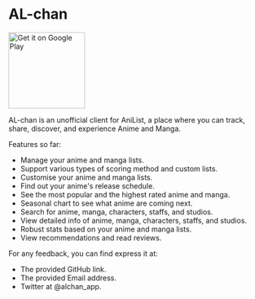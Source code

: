 # AL-chan

<a href='https://play.google.com/store/apps/details?id=com.zen.alchan&pcampaignid=pcampaignidMKT-Other-global-all-co-prtnr-py-PartBadge-Mar2515-1'><img alt='Get it on Google Play' src='https://play.google.com/intl/en_us/badges/static/images/badges/en_badge_web_generic.png' width="150px"/></a>

AL-chan is an unofficial client for AniList, a place where you can track, share, discover, and experience Anime and Manga.

Features so far:
- Manage your anime and manga lists.
- Support various types of scoring method and custom lists.
- Customise your anime and manga lists.
- Find out your anime's release schedule.
- See the most popular and the highest rated anime and manga.
- Seasonal chart to see what anime are coming next.
- Search for anime, manga, characters, staffs, and studios.
- View detailed info of anime, manga, characters, staffs, and studios.
- Robust stats based on your anime and manga lists.
- View recommendations and read reviews.

For any feedback, you can find express it at:
- The provided GitHub link.
- The provided Email address.
- Twitter at @alchan_app.
